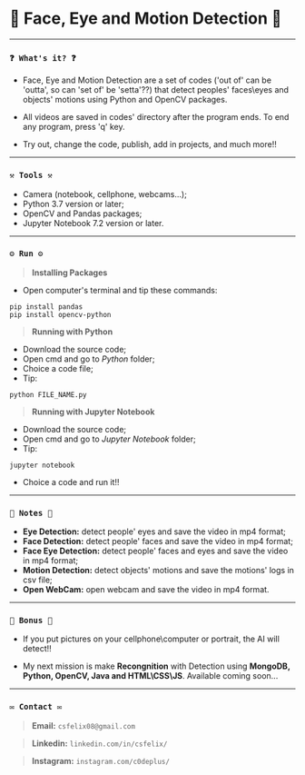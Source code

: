 # 🌟 Face, Eye and Motion Detection 🌟

----
### `❓ What's it? ❓`

* Face, Eye and Motion Detection are a set of codes ('out of' can be 'outta', so can 'set of'  be 'setta'??) that detect peoples' faces\eyes and objects' motions using Python and OpenCV packages.

* All videos are saved in codes' directory after the program ends. To end any program, press 'q' key.

* Try out, change the code, publish, add in projects, and much more!!

----
### `⚒️ Tools ⚒️`

* Camera (notebook, cellphone, webcams...);
* Python 3.7 version or later;
* OpenCV and Pandas packages;
* Jupyter Notebook 7.2 version or later.

----
### `⚙️ Run ⚙️`

> **Installing Packages**

* Open computer's terminal and tip these commands:

```
pip install pandas
pip install opencv-python
```

> **Running with Python**

* Download the source code;
* Open cmd and go to *Python* folder;
* Choice a code file;
* Tip:

```
python FILE_NAME.py
```

> **Running with Jupyter Notebook**

* Download the source code;
* Open cmd and go to *Jupyter Notebook* folder;
* Tip:

```
jupyter notebook
```

* Choice a code and run it!!

----
### `📝 Notes 📝`

* **Eye Detection:** detect people' eyes and save the video in mp4 format;
* **Face Detection:** detect people' faces and save the video in mp4 format;
* **Face Eye Detection:** detect people' faces and eyes and save the video in mp4 format;
* **Motion Detection:** detect objects' motions and save the motions' logs in csv file;
* **Open WebCam:** open webcam and save the video in mp4 format.

----
### `🎁 Bonus 🎁`

* If you put pictures on your cellphone\computer or portrait, the AI will detect!!

* My next mission is make **Recongnition** with Detection using **MongoDB, Python, OpenCV, Java and HTML\CSS\JS**. Available coming soon...

----
### `✉️ Contact ✉️`

> **Email:** `csfelix08@gmail.com`

> **Linkedin:** `linkedin.com/in/csfelix/`

> **Instagram:** `instagram.com/c0deplus/`
